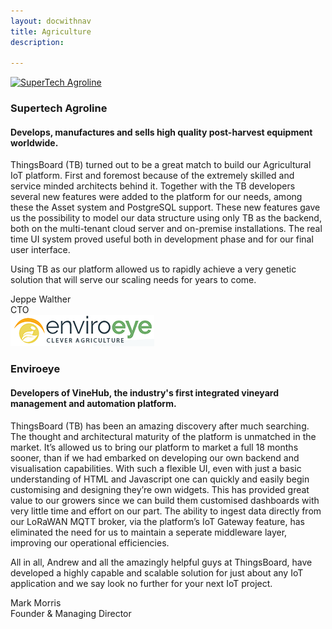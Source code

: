 ```yaml
---
layout: docwithnav
title: Agriculture
description: 

---
```


<div class="customer-block">
    <a href="http://agrolog.io">
        <div class="customer-logo">
            <img width="" src="/images/customers/supertech-agroline.png" alt="SuperTech Agroline">
        </div>
    </a>
    <div class="customer-content">
        <h3 id="agrolog">
            Supertech Agroline
        </h3>
        <h4>
            Develops, manufactures and sells high quality post-harvest equipment worldwide.
        </h4>     
        <p>
        ThingsBoard (TB) turned out to be a great match to build our Agricultural IoT platform. 
        First and foremost because of the extremely skilled and service minded architects behind it. 
        Together with the TB developers several new features were added to the platform for our needs, 
        among these the Asset system and PostgreSQL support. 
        These new features gave us the possibility to model our data structure using only TB as the backend, both on the multi-tenant cloud server and on-premise installations.
        The real time UI system proved useful both in development phase and for our final user interface. 
        </p>
        <p>
        Using TB as our platform allowed us to rapidly achieve a very genetic solution that will serve our scaling needs for years to come. 
        </p>
        <div class="person-logo-container">
            <div class="person-title">
                Jeppe Walther<br/>CTO
            </div>
        </div>
    </div>
</div>

<div class="customer-block">
    <a href="https://www.enviroeye.com.au/">
        <div class="customer-logo">
            <img width="" src="/images/customers/enviroeye.png" alt="Enviroeye">
        </div>
    </a>
    <div class="customer-content">
        <h3 id="enviroeye">
            Enviroeye
        </h3>
        <h4>
            Developers of VineHub, the industry's first integrated vineyard management and automation platform.
        </h4>     
        <p>
        ThingsBoard (TB) has been an amazing discovery after much searching. The thought and architectural maturity of the platform is unmatched in the market. It’s allowed us to bring our platform to market a full 18 months sooner, than if we had embarked on developing our own backend and visualisation capabilities. With such a flexible UI, even with just a basic understanding of HTML and Javascript one can quickly and easily begin customising and designing they’re own widgets. This has provided great value to our growers since we can build them customised dashboards with very little time and effort on our part. The ability to ingest data directly from our LoRaWAN MQTT broker, via the platform’s IoT Gateway feature, has eliminated the need for us to maintain a seperate middleware layer, improving our operational efficiencies.
        </p>
        <p>
        All in all, Andrew and all the amazingly helpful guys at ThingsBoard, have developed a highly capable and scalable solution for just about any IoT application and we say look no further for your next IoT project. 
        </p>
        <div class="person-logo-container">
            <div class="person-title">
                Mark Morris<br/>Founder & Managing Director
            </div>
        </div>
    </div>
</div>
